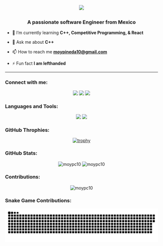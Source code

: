 <h1 align="center">
  <a href="https://git.io/typing-svg">
    <img src="https://readme-typing-svg.herokuapp.com/?lines=Hello,+There!+👋;This+is+Moises+Pineda...;I'm+ready+to+code!+🙌&center=true&size=30">
  </a>
</h1>

<h3 align="center">A passionate software Engineer from Mexico</h3>

- 🌱 I’m currently learning **C++, Competitive Programming, & React**

- 💬 Ask me about **C++**

- 📫 How to reach me **moypineda10@gmail.com**

- ⚡ Fun fact **I am lefthanded**

<hr/>

<h3 align="left">Connect with me:</h3>
<p align="center">
    <a href="https://www.linkedin.com/in/moypc10" style="text-decoration: none !important;">
        <img src="https://skillicons.dev/icons?i=linkedin" />
    </a>
    <a href="https://www.instagram.com/moypc10" style="text-decoration: none !important;">
        <img src="https://skillicons.dev/icons?i=instagram" />
    </a>
    <a href="mailto:moypineda10@gmail.com" style="text-decoration: none !important;">
        <img src="https://skillicons.dev/icons?i=gmail" />
    </a>
</p>

<h3 align="left">Languages and Tools:</h3>
<div align="center">
    <img src="https://skillicons.dev/icons?i=vscode,github,azure,react,flutter,spring,androidstudio,firebase,mysql,postman,git,github,linux,ai,php" />
    <img src="https://skillicons.dev/icons?i=html,css,python,javascript,cpp,java,nextjs,npm,nodejs,md,discord,figma,kotlin,matlab,swift" /></br>
  
</div>

### GitHub Throphies:
<p align="center">
  <a href="https://github.com/moypc10/github-profile-trophy">
    <img src="https://github-profile-trophy.vercel.app/?username=moypc10&column=7" alt="trophy" />
  </a>
</p>

### GitHub Stats:
<p align="center">
  <img align="center" src="https://github-readme-stats.vercel.app/api/top-langs?username=moypc10&show_icons=true&locale=en&layout=compact" alt="moypc10" />
  <img align="center" src="https://github-readme-stats.vercel.app/api?username=moypc10&show_icons=true&locale=en" alt="moypc10" />
</p>

### Contributions:
<p align="center"><img align="center" src="https://github-readme-streak-stats.herokuapp.com/?user=moypc10&" alt="moypc10" /></p>

### Snake Game Contributions:
<div align="center">
  <img  src="moy.svg"
       alt="snake" />
</div>
